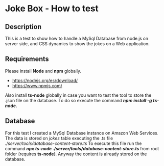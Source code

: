 # Joke Box - How to test

## Description
This is a test to show how to handle a MySql Database from node.js on server side, and CSS dynamics to show the jokes on a Web application.

## Requirements
Please install <b>Node</b> and <b>npm</b> globally.
<ul>
<li><a href="https://nodejs.org/es/download/">https://nodejs.org/es/download/</a></li>
<li><a href="https://www.npmjs.com/">https://www.npmjs.com/</a></li>
</ul>
Also install <b>ts-node</b> globally in case you want to test the tool to store the .json file on the database. To do so execute the command <b><i>npm install -g ts-node</i></b>.

## Database
For this test I created a MySql Database instance on Amazon Web Services.
The data is stored on <i>jokes</i> table executing the .ts file <i>./server/tools/database-content-store.ts</i>
To execute this file run the command <b><i>npx ts-node ./server/tools/database-content-store.ts</i></b> from root folder (requires <b>ts-node</b>).
Anyway the content is already stored on the database.